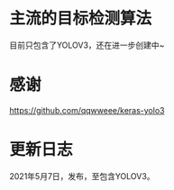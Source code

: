 # 主流的目标检测算法

目前只包含了YOLOV3，还在进一步创建中~

# 感谢
https://github.com/qqwweee/keras-yolo3

# 更新日志
2021年5月7日，发布，至包含YOLOV3。

